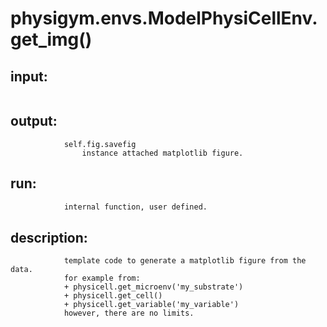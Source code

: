 # physigym.envs.ModelPhysiCellEnv.get_img()


## input:
```

```

## output:
```
            self.fig.savefig
                instance attached matplotlib figure.

```

## run:
```python
            internal function, user defined.

```

## description:
```
            template code to generate a matplotlib figure from the data.
            for example from:
            + physicell.get_microenv('my_substrate')
            + physicell.get_cell()
            + physicell.get_variable('my_variable')
            however, there are no limits.
        
```